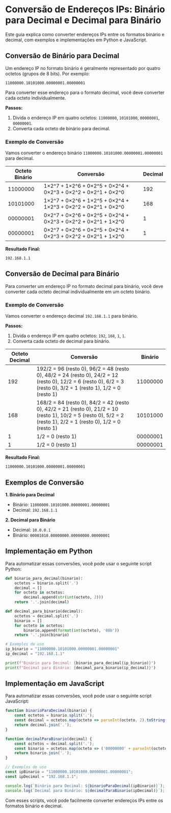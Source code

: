 
# Conversão de Endereços IPs: Binário para Decimal e Decimal para Binário

Este guia explica como converter endereços IPs entre os formatos binário e decimal, com exemplos e implementações em Python e JavaScript.

## Conversão de Binário para Decimal

Um endereço IP no formato binário é geralmente representado por quatro octetos (grupos de 8 bits). Por exemplo:
```
11000000.10101000.00000001.00000001
```
Para converter esse endereço para o formato decimal, você deve converter cada octeto individualmente.

**Passos:**
1. Divida o endereço IP em quatro octetos: `11000000`, `10101000`, `00000001`, `00000001`.
2. Converta cada octeto de binário para decimal.

### Exemplo de Conversão
Vamos converter o endereço binário `11000000.10101000.00000001.00000001` para decimal.

| Octeto Binário | Conversão   | Decimal |
| -------------- | ----------- | ------- |
| 11000000       | 1×2^7 + 1×2^6 + 0×2^5 + 0×2^4 + 0×2^3 + 0×2^2 + 0×2^1 + 0×2^0 | 192     |
| 10101000       | 1×2^7 + 0×2^6 + 1×2^5 + 0×2^4 + 1×2^3 + 0×2^2 + 0×2^1 + 0×2^0 | 168     |
| 00000001       | 0×2^7 + 0×2^6 + 0×2^5 + 0×2^4 + 0×2^3 + 0×2^2 + 0×2^1 + 1×2^0 | 1       |
| 00000001       | 0×2^7 + 0×2^6 + 0×2^5 + 0×2^4 + 0×2^3 + 0×2^2 + 0×2^1 + 1×2^0 | 1       |

**Resultado Final:**
```
192.168.1.1
```

## Conversão de Decimal para Binário

Para converter um endereço IP no formato decimal para binário, você deve converter cada octeto decimal individualmente em um octeto binário.

### Exemplo de Conversão
Vamos converter o endereço decimal `192.168.1.1` para binário.

**Passos:**
1. Divida o endereço IP em quatro octetos: `192`, `168`, `1`, `1`.
2. Converta cada octeto de decimal para binário.

| Octeto Decimal | Conversão       | Binário   |
| -------------- | --------------- | --------- |
| 192            | 192/2 = 96 (resto 0), 96/2 = 48 (resto 0), 48/2 = 24 (resto 0), 24/2 = 12 (resto 0), 12/2 = 6 (resto 0), 6/2 = 3 (resto 0), 3/2 = 1 (resto 1), 1/2 = 0 (resto 1)  | 11000000 |
| 168            | 168/2 = 84 (resto 0), 84/2 = 42 (resto 0), 42/2 = 21 (resto 0), 21/2 = 10 (resto 1), 10/2 = 5 (resto 0), 5/2 = 2 (resto 1), 2/2 = 1 (resto 0), 1/2 = 0 (resto 1) | 10101000 |
| 1              | 1/2 = 0 (resto 1)                                                                                                 | 00000001 |
| 1              | 1/2 = 0 (resto 1)                                                                                                 | 00000001 |

**Resultado Final:**
```
11000000.10101000.00000001.00000001
```

## Exemplos de Conversão

**1. Binário para Decimal**
- Binário: `11000000.10101000.00000001.00000001`
- Decimal: `192.168.1.1`

**2. Decimal para Binário**
- Decimal: `10.0.0.1`
- Binário: `00001010.00000000.00000000.00000001`

## Implementação em Python

Para automatizar essas conversões, você pode usar o seguinte script Python:

```python
def binario_para_decimal(binario):
    octetos = binario.split('.')
    decimal = []
    for octeto in octetos:
        decimal.append(str(int(octeto, 2)))
    return '.'.join(decimal)

def decimal_para_binario(decimal):
    octetos = decimal.split('.')
    binario = []
    for octeto in octetos:
        binario.append(format(int(octeto), '08b'))
    return '.'.join(binario)

# Exemplos de uso
ip_binario = "11000000.10101000.00000001.00000001"
ip_decimal = "192.168.1.1"

print(f"Binário para Decimal: {binario_para_decimal(ip_binario)}")
print(f"Decimal para Binário: {decimal_para_binario(ip_decimal)}")
```

## Implementação em JavaScript

Para automatizar essas conversões, você pode usar o seguinte script JavaScript:

```javascript
function binarioParaDecimal(binario) {
    const octetos = binario.split('.');
    const decimal = octetos.map(octeto => parseInt(octeto, 2).toString());
    return decimal.join('.');
}

function decimalParaBinario(decimal) {
    const octetos = decimal.split('.');
    const binario = octetos.map(octeto => ('00000000' + parseInt(octeto, 10).toString(2)).slice(-8));
    return binario.join('.');
}

// Exemplos de uso
const ipBinario = "11000000.10101000.00000001.00000001";
const ipDecimal = "192.168.1.1";

console.log(`Binário para Decimal: ${binarioParaDecimal(ipBinario)}`);
console.log(`Decimal para Binário: ${decimalParaBinario(ipDecimal)}`);
```

Com esses scripts, você pode facilmente converter endereços IPs entre os formatos binário e decimal.
